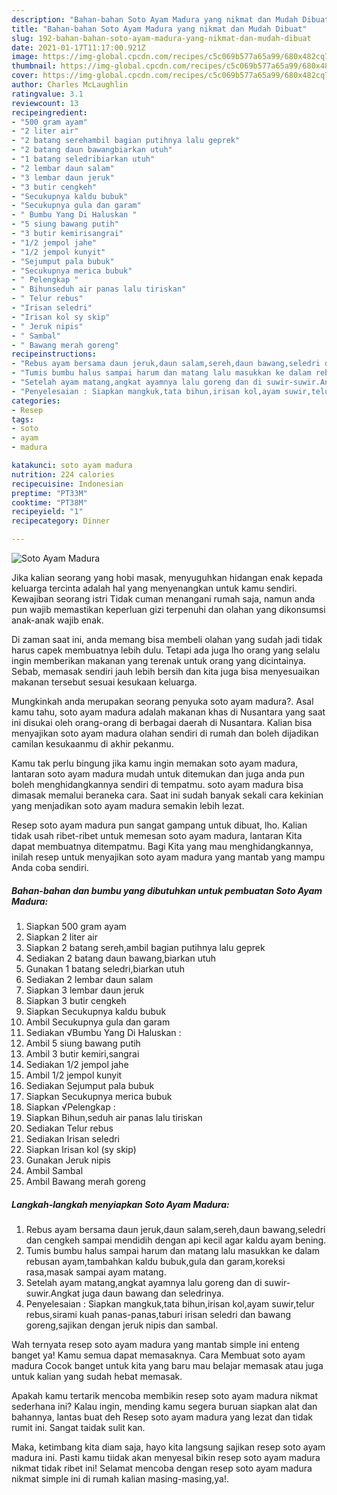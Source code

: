 ```yaml
---
description: "Bahan-bahan Soto Ayam Madura yang nikmat dan Mudah Dibuat"
title: "Bahan-bahan Soto Ayam Madura yang nikmat dan Mudah Dibuat"
slug: 192-bahan-bahan-soto-ayam-madura-yang-nikmat-dan-mudah-dibuat
date: 2021-01-17T11:17:00.921Z
image: https://img-global.cpcdn.com/recipes/c5c069b577a65a99/680x482cq70/soto-ayam-madura-foto-resep-utama.jpg
thumbnail: https://img-global.cpcdn.com/recipes/c5c069b577a65a99/680x482cq70/soto-ayam-madura-foto-resep-utama.jpg
cover: https://img-global.cpcdn.com/recipes/c5c069b577a65a99/680x482cq70/soto-ayam-madura-foto-resep-utama.jpg
author: Charles McLaughlin
ratingvalue: 3.1
reviewcount: 13
recipeingredient:
- "500 gram ayam"
- "2 liter air"
- "2 batang serehambil bagian putihnya lalu geprek"
- "2 batang daun bawangbiarkan utuh"
- "1 batang seledribiarkan utuh"
- "2 lembar daun salam"
- "3 lembar daun jeruk"
- "3 butir cengkeh"
- "Secukupnya kaldu bubuk"
- "Secukupnya gula dan garam"
- " Bumbu Yang Di Haluskan "
- "5 siung bawang putih"
- "3 butir kemirisangrai"
- "1/2 jempol jahe"
- "1/2 jempol kunyit"
- "Sejumput pala bubuk"
- "Secukupnya merica bubuk"
- " Pelengkap "
- " Bihunseduh air panas lalu tiriskan"
- " Telur rebus"
- "Irisan seledri"
- "Irisan kol sy skip"
- " Jeruk nipis"
- " Sambal"
- " Bawang merah goreng"
recipeinstructions:
- "Rebus ayam bersama daun jeruk,daun salam,sereh,daun bawang,seledri dan cengkeh sampai mendidih dengan api kecil agar kaldu ayam bening."
- "Tumis bumbu halus sampai harum dan matang lalu masukkan ke dalam rebusan ayam,tambahkan kaldu bubuk,gula dan garam,koreksi rasa,masak sampai ayam matang."
- "Setelah ayam matang,angkat ayamnya lalu goreng dan di suwir-suwir.Angkat juga daun bawang dan seledrinya."
- "Penyelesaian : Siapkan mangkuk,tata bihun,irisan kol,ayam suwir,telur rebus,sirami kuah panas-panas,taburi irisan seledri dan bawang goreng,sajikan dengan jeruk nipis dan sambal."
categories:
- Resep
tags:
- soto
- ayam
- madura

katakunci: soto ayam madura 
nutrition: 224 calories
recipecuisine: Indonesian
preptime: "PT33M"
cooktime: "PT38M"
recipeyield: "1"
recipecategory: Dinner

---
```



![Soto Ayam Madura](https://img-global.cpcdn.com/recipes/c5c069b577a65a99/680x482cq70/soto-ayam-madura-foto-resep-utama.jpg)

Jika kalian seorang yang hobi masak, menyuguhkan hidangan enak kepada keluarga tercinta adalah hal yang menyenangkan untuk kamu sendiri. Kewajiban seorang istri Tidak cuman menangani rumah saja, namun anda pun wajib memastikan keperluan gizi terpenuhi dan olahan yang dikonsumsi anak-anak wajib enak.

Di zaman  saat ini, anda memang bisa membeli olahan yang sudah jadi tidak harus capek membuatnya lebih dulu. Tetapi ada juga lho orang yang selalu ingin memberikan makanan yang terenak untuk orang yang dicintainya. Sebab, memasak sendiri jauh lebih bersih dan kita juga bisa menyesuaikan makanan tersebut sesuai kesukaan keluarga. 



Mungkinkah anda merupakan seorang penyuka soto ayam madura?. Asal kamu tahu, soto ayam madura adalah makanan khas di Nusantara yang saat ini disukai oleh orang-orang di berbagai daerah di Nusantara. Kalian bisa menyajikan soto ayam madura olahan sendiri di rumah dan boleh dijadikan camilan kesukaanmu di akhir pekanmu.

Kamu tak perlu bingung jika kamu ingin memakan soto ayam madura, lantaran soto ayam madura mudah untuk ditemukan dan juga anda pun boleh menghidangkannya sendiri di tempatmu. soto ayam madura bisa dimasak memalui beraneka cara. Saat ini sudah banyak sekali cara kekinian yang menjadikan soto ayam madura semakin lebih lezat.

Resep soto ayam madura pun sangat gampang untuk dibuat, lho. Kalian tidak usah ribet-ribet untuk memesan soto ayam madura, lantaran Kita dapat membuatnya ditempatmu. Bagi Kita yang mau menghidangkannya, inilah resep untuk menyajikan soto ayam madura yang mantab yang mampu Anda coba sendiri.

<!--inarticleads1-->

##### Bahan-bahan dan bumbu yang dibutuhkan untuk pembuatan Soto Ayam Madura:

1. Siapkan 500 gram ayam
1. Siapkan 2 liter air
1. Siapkan 2 batang sereh,ambil bagian putihnya lalu geprek
1. Sediakan 2 batang daun bawang,biarkan utuh
1. Gunakan 1 batang seledri,biarkan utuh
1. Sediakan 2 lembar daun salam
1. Siapkan 3 lembar daun jeruk
1. Siapkan 3 butir cengkeh
1. Siapkan Secukupnya kaldu bubuk
1. Ambil Secukupnya gula dan garam
1. Sediakan  √Bumbu Yang Di Haluskan :
1. Ambil 5 siung bawang putih
1. Ambil 3 butir kemiri,sangrai
1. Sediakan 1/2 jempol jahe
1. Ambil 1/2 jempol kunyit
1. Sediakan Sejumput pala bubuk
1. Siapkan Secukupnya merica bubuk
1. Siapkan  √Pelengkap :
1. Siapkan  Bihun,seduh air panas lalu tiriskan
1. Sediakan  Telur rebus
1. Sediakan Irisan seledri
1. Siapkan Irisan kol (sy skip)
1. Gunakan  Jeruk nipis
1. Ambil  Sambal
1. Ambil  Bawang merah goreng




<!--inarticleads2-->

##### Langkah-langkah menyiapkan Soto Ayam Madura:

1. Rebus ayam bersama daun jeruk,daun salam,sereh,daun bawang,seledri dan cengkeh sampai mendidih dengan api kecil agar kaldu ayam bening.
1. Tumis bumbu halus sampai harum dan matang lalu masukkan ke dalam rebusan ayam,tambahkan kaldu bubuk,gula dan garam,koreksi rasa,masak sampai ayam matang.
1. Setelah ayam matang,angkat ayamnya lalu goreng dan di suwir-suwir.Angkat juga daun bawang dan seledrinya.
1. Penyelesaian : Siapkan mangkuk,tata bihun,irisan kol,ayam suwir,telur rebus,sirami kuah panas-panas,taburi irisan seledri dan bawang goreng,sajikan dengan jeruk nipis dan sambal.




Wah ternyata resep soto ayam madura yang mantab simple ini enteng banget ya! Kamu semua dapat memasaknya. Cara Membuat soto ayam madura Cocok banget untuk kita yang baru mau belajar memasak atau juga untuk kalian yang sudah hebat memasak.

Apakah kamu tertarik mencoba membikin resep soto ayam madura nikmat sederhana ini? Kalau ingin, mending kamu segera buruan siapkan alat dan bahannya, lantas buat deh Resep soto ayam madura yang lezat dan tidak rumit ini. Sangat taidak sulit kan. 

Maka, ketimbang kita diam saja, hayo kita langsung sajikan resep soto ayam madura ini. Pasti kamu tiidak akan menyesal bikin resep soto ayam madura nikmat tidak ribet ini! Selamat mencoba dengan resep soto ayam madura nikmat simple ini di rumah kalian masing-masing,ya!.

